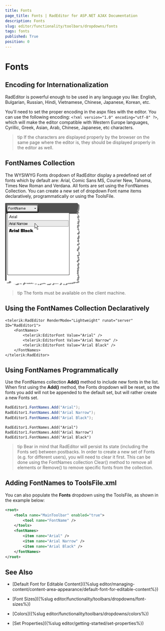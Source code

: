 ```yaml
---
title: Fonts
page_title: Fonts | RadEditor for ASP.NET AJAX Documentation
description: Fonts
slug: editor/functionality/toolbars/dropdowns/fonts
tags: fonts
published: True
position: 0
---
```


# Fonts

## Encoding for Internationalization

RadEditor is powerful enough to be used in any language you like: English, Bulgarian, Russian, Hindi, Vietnamese, Chinese, Japanese, Korean, etc.

You'll need to set the proper encoding in the aspx files with the editor. You can use the following encoding: `<?xml version="1.0" encoding="utf-8" ?>`, which will make the editor compatible with Western Europe languages, Cyrillic, Greek, Asian, Arab, Chinese, Japanese, etc characters.

>tip If the characters are displayed properly by the browser on the same page where the editor is, they should be displayed properly in the editor as well.

## FontNames Collection

The WYSIWYG Fonts dropdown of RadEditor display a predefined set of fonts which by default are: Arial, Comic Sans MS, Courier New, Tahoma, Times New Roman and Verdana. All fonts are set using the FontNames Collection. You can create a new set of dropdown Font name items declaratively, programmatically or using the ToolsFile.

![](images/editor-dropdowns001.png)

>tip The fonts must be available on the client machine.

## Using the FontNames Collection Declaratively

````ASP.NET
<telerik:RadEditor RenderMode="Lightweight" runat="server" ID="RadEditor1">
	<FontNames>
		<telerik:EditorFont Value="Arial" />
		<telerik:EditorFont Value="Arial Narrow" />
		<telerik:EditorFont Value="Arial Black" />
	</FontNames>
</telerik:RadEditor>
````



## Using FontNames Programmatically

Use the FontNames collection **Add()** method to include new fonts in the list. When first using the **Add()** method, the Fonts dropdown will be reset, so the fonts you add will not be appended to the default set, but will rather create a new Fonts set.

````C#
RadEditor1.FontNames.Add("Arial");
RadEditor1.FontNames.Add("Arial Narrow");
RadEditor1.FontNames.Add("Arial Black");        
````
````VB
RadEditor1.FontNames.Add("Arial")
RadEditor1.FontNames.Add("Arial Narrow")
RadEditor1.FontNames.Add("Arial Black")
````

>tip Bear in mind that RadEditor will persist its state (including the Fonts set) between postbacks. In order to create a new set of Fonts (e.g. for different users), you will need to clear it first. This can be done using the FontNames collection Clear() method to remove all elements or Remove() to remove specific fonts from the collection.


## Adding FontNames to ToolsFile.xml

You can also populate the **Fonts** dropdown using the ToolsFile, as shown in the example below:

````XML
<root>    
	<tools name="MainToolbar" enabled="true">    
		<tool name="FontName" />  
	</tools>    
	<fontNames>    
		<item name="Arial" />    
		<item name="Arial Narrow" />    
		<item name="Arial Black" />  
	</fontNames>
</root>
````

## See Also

 * [Default Font for Editable Content]({%slug editor/managing-content/content-area-appearance/default-font-for-editable-content%})

 * [Font Sizes]({%slug editor/functionality/toolbars/dropdowns/font-sizes%})

 * [Colors]({%slug editor/functionality/toolbars/dropdowns/colors%})

 * [Set Properties]({%slug editor/getting-started/set-properties%})
